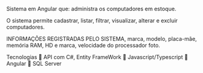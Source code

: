 Sistema em Angular que:
administra os computadores em estoque.


O sistema permite cadastrar, listar, filtrar, visualizar, alterar e excluir computadores.


INFORMAÇÕES REGISTRADAS PELO SISTEMA, 
marca,
modelo, 
placa-mãe, 
memória RAM, 
HD e marca, 
velocidade do processador 
foto.

Tecnologias
 API com C#, Entity FrameWork
 Javascript/Typescript
 Angular
 SQL Server

